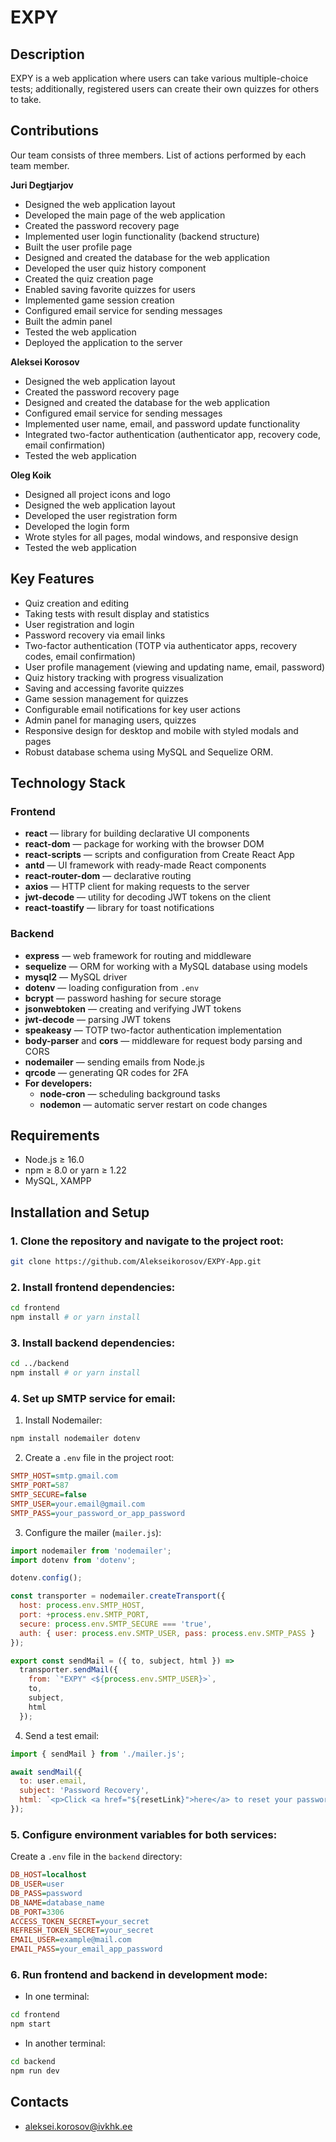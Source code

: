 # EXPY

## Description

EXPY is a web application where users can take various multiple-choice tests; additionally, registered users can create their own quizzes for others to take.

## Contributions
Our team consists of three members.
List of actions performed by each team member.

**Juri Degtjarjov**

* Designed the web application layout
* Developed the main page of the web application
* Created the password recovery page
* Implemented user login functionality (backend structure)
* Built the user profile page
* Designed and created the database for the web application
* Developed the user quiz history component
* Created the quiz creation page
* Enabled saving favorite quizzes for users
* Implemented game session creation
* Configured email service for sending messages
* Built the admin panel
* Tested the web application
* Deployed the application to the server

**Aleksei Korosov**

* Designed the web application layout
* Created the password recovery page
* Designed and created the database for the web application
* Configured email service for sending messages
* Implemented user name, email, and password update functionality
* Integrated two-factor authentication (authenticator app, recovery code, email confirmation)
* Tested the web application

**Oleg Koik**

* Designed all project icons and logo
* Designed the web application layout
* Developed the user registration form
* Developed the login form
* Wrote styles for all pages, modal windows, and responsive design
* Tested the web application

## Key Features

* Quiz creation and editing
* Taking tests with result display and statistics
* User registration and login
* Password recovery via email links
* Two-factor authentication (TOTP via authenticator apps, recovery codes, email confirmation)
* User profile management (viewing and updating name, email, password)
* Quiz history tracking with progress visualization
* Saving and accessing favorite quizzes
* Game session management for quizzes
* Configurable email notifications for key user actions
* Admin panel for managing users, quizzes
* Responsive design for desktop and mobile with styled modals and pages
* Robust database schema using MySQL and Sequelize ORM.

## Technology Stack

### Frontend

* **react** — library for building declarative UI components
* **react-dom** — package for working with the browser DOM
* **react-scripts** — scripts and configuration from Create React App
* **antd** — UI framework with ready-made React components
* **react-router-dom** — declarative routing
* **axios** — HTTP client for making requests to the server
* **jwt-decode** — utility for decoding JWT tokens on the client
* **react-toastify** — library for toast notifications

### Backend

* **express** — web framework for routing and middleware
* **sequelize** — ORM for working with a MySQL database using models
* **mysql2** — MySQL driver
* **dotenv** — loading configuration from `.env`
* **bcrypt** — password hashing for secure storage
* **jsonwebtoken** — creating and verifying JWT tokens
* **jwt-decode** — parsing JWT tokens
* **speakeasy** — TOTP two-factor authentication implementation
* **body-parser** and **cors** — middleware for request body parsing and CORS
* **nodemailer** — sending emails from Node.js
* **qrcode** — generating QR codes for 2FA
* **For developers:**
  * **node-cron** — scheduling background tasks
  * **nodemon** — automatic server restart on code changes

## Requirements

* Node.js ≥ 16.0
* npm ≥ 8.0 or yarn ≥ 1.22
* MySQL, XAMPP

## Installation and Setup

### 1. Clone the repository and navigate to the project root:

```bash
git clone https://github.com/Alekseikorosov/EXPY-App.git
```

### 2. Install frontend dependencies:

```bash
cd frontend
npm install # or yarn install
```

### 3. Install backend dependencies:

```bash
cd ../backend
npm install # or yarn install
```

### 4. Set up SMTP service for email:

1. Install Nodemailer:

```bash
npm install nodemailer dotenv
```

2. Create a `.env` file in the project root:

```ini
SMTP_HOST=smtp.gmail.com
SMTP_PORT=587
SMTP_SECURE=false
SMTP_USER=your.email@gmail.com
SMTP_PASS=your_password_or_app_password
```

3. Configure the mailer (`mailer.js`):

```js
import nodemailer from 'nodemailer';
import dotenv from 'dotenv';

dotenv.config();

const transporter = nodemailer.createTransport({
  host: process.env.SMTP_HOST,
  port: +process.env.SMTP_PORT,
  secure: process.env.SMTP_SECURE === 'true',
  auth: { user: process.env.SMTP_USER, pass: process.env.SMTP_PASS }
});

export const sendMail = ({ to, subject, html }) =>
  transporter.sendMail({
    from: `"EXPY" <${process.env.SMTP_USER}>`,
    to,
    subject,
    html
  });
```

4. Send a test email:

```js
import { sendMail } from './mailer.js';

await sendMail({
  to: user.email,
  subject: 'Password Recovery',
  html: `<p>Click <a href="${resetLink}">here</a> to reset your password</p>`
});
```

### 5. Configure environment variables for both services:

Create a `.env` file in the `backend` directory:

```ini
DB_HOST=localhost
DB_USER=user
DB_PASS=password
DB_NAME=database_name
DB_PORT=3306
ACCESS_TOKEN_SECRET=your_secret
REFRESH_TOKEN_SECRET=your_secret
EMAIL_USER=example@mail.com
EMAIL_PASS=your_email_app_password
```

### 6. Run frontend and backend in development mode:

* In one terminal:

```bash
cd frontend
npm start
```

* In another terminal:

```bash
cd backend
npm run dev
```
## Contacts
* aleksei.korosov@ivkhk.ee
